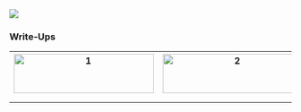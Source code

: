 
<img align="center" src="https://user-images.githubusercontent.com/98056797/152461595-df4e796c-a2ef-4766-8321-080bc84b60d6.png">


### Write-Ups
  
 <table>
  <tr>
    <th><img src="https://user-images.githubusercontent.com/98056797/152462312-ccc713db-834e-4831-b2a1-f30acb093f16.png"  alt="1" width = 250px height = 70px ></th>
    <th><img src="https://user-images.githubusercontent.com/98056797/152462676-0b0146c4-2f27-432c-a721-a1aaaf3d8ae3.png" alt="2" width = 250px height = 70px></th>
    <th><img src="https://user-images.githubusercontent.com/98056797/152555353-3c5c07a2-3344-4e71-94f9-8cf6349c7d9a.png" alt="2" width = 250px height = 70px></th>
  </tr>
  <tr>
    <td></td>
    <td></td>
    <td></td>
  </tr>
  <tr>
    <td></td>
    <td></td>
    <td></td>
  </tr>
</table> 
</center>

